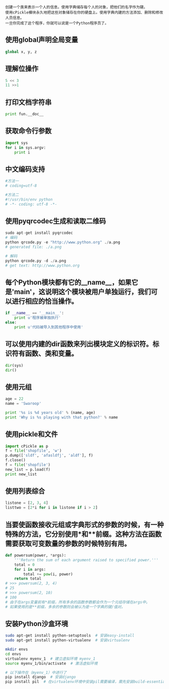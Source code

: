 ```
创建一个类来表示一个人的信息。使用字典储存每个人的对象，把他们的名字作为键。
使用cPickle模块永久地把这些对象储存在你的硬盘上。使用字典内建的方法添加、删除和修改人员信息。
一旦你完成了这个程序，你就可以说是一个Python程序员了。
```

## 使用global声明全局变量
```python
global x, y, z
```

## 理解位操作
```python
5 << 3
11 >>1
```

## 打印文档字符串
```python
print fun.__doc__
```

## 获取命令行参数
```python
import sys
for i in sys.argv:
    print i
```

## 中文编码支持
```python
#方法一
# coding=utf-8

#方法二
#!/usr/bin/env python  
# -*- coding: utf-8 -*- 
```

## 使用pyqrcodec生成和读取二维码
```python
sudo apt-get install pyqrcodec
# 编码
python qrcode.py -e "http://www.python.org" ./a.png
# generated file: ./a.png

# 解码
python qrcode.py -d ./a.png
# get text: http://www.python.org
```

## 每个Python模块都有它的__name__，如果它是'__main__'，这说明这个模块被用户单独运行，我们可以进行相应的恰当操作。
```python
if __name__ == '__main__':
    print u'程序被单独执行'
else:
    print u'代码被导入到其他程序中使用'
```

## 可以使用内建的dir函数来列出模块定义的标识符。标识符有函数、类和变量。
```python
dir(sys)
dir()
```

## 使用元组
```python
age = 22
name = 'Swaroop'

print '%s is %d years old' % (name, age)
print 'Why is %s playing with that python?' % name
```

## 使用pickle和文件
```python
import cPickle as p
f = file('shopfile', 'w')
p.dump(['sldf', 'afasldfj', 'aldf'], f)
f.close()
f = file('shopfile')
new_list = p.load(f)
print new_list
```

## 使用列表综合
```python
listone = [2, 3, 4]
listtwo = [2*i for i in listone if i > 2]
```

## 当要使函数接收元组或字典形式的参数的时候，有一种特殊的方法，它分别使用*和**前缀。这种方法在函数需要获取可变数量的参数的时候特别有用。
```python
def powersum(power, *args):
    '''Return the sum of each argument raised to specified power.'''
    total = 0
    for i in args:
        total += pow(i, power)
    return total
# >>> powersum(2, 3, 4)
# 25
# >>> powersum(2, 10)
# 100
# 由于在args变量前有*前缀，所有多余的函数参数都会作为一个元组存储在args中。
# 如果使用的是**前缀，多余的参数则会被认为是一个字典的键/值对。
```

## 安装Python沙盒环境
```sh
sudo apt-get install python-setuptools  # 安装easy-install
sudo apt-get install python-virtualenv  # 安装virtualenv

mkdir envs
cd envs
virtualenv myenv_1  # 建立虚拟环境 myenv_1
source myenv_1/bin/activate  # 激活虚拟环境

# 以下操作在（myenv_1）中进行了
pip install django  # 安装django
pip install pil  # 在virtualenv环境中安装pil需要编译，需先安装build-essential和python-dev
```